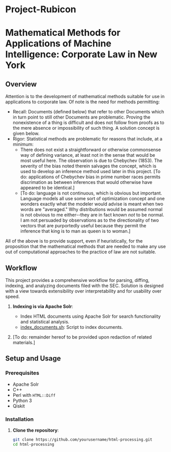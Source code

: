 # Project-Rubicon


# Mathematical Methods for Applications of Machine Intelligence: Corporate Law in New York 

## Overview

Attention is to the development of mathematical methods suitable for use in applications to corporate law. Of note is the need for methods permitting:
  - Recall: Documents (defined below) that refer to other Documents which in turn point to still other Documents are problematic. Proving the nonexistence of a thing is difficult and does not follow from proofs as to the mere absence or impossibility of such thing. A solution concept is given below. 
  - Rigor: Statistical methods are problematic for reasons that include, at a minimum:
    - There does not exist a straightforward or otherwise commonsense way of defining variance, at least not in the sense that would be most useful here. The observation is due to Chebychev (1853). The severity of the bias noted therein salvages the concept, which is used to develop an inference method used later in this project. [To do: applications of Chebychev bias in prime number races permits discrimation as between inferences that would otherwise have appeared to be identical.]
    - [To do: language is not continuous, which is obvious but important. Language models all use some sort of optimization concept and one wonders exactly what the modeler would advise is meant when two words are "averaged." Why distributions would be assumed normal is not obvious to me either--they are in fact known _not_ to be normal. I am not persuaded by observations as to the directionality of two vectors that are purportedly useful because they permit the inference that king is to man as queen is to woman.]
    
All of the above is to provide support, even if heuristically, for the proposition that the mathematical methods that are needed to make any use out of computational approaches to the practice of law are not suitable. 


## Workflow
This project provides a comprehensive workflow for parsing, diffing, indexing, and analyzing documents filed with the SEC. Solution is designed with a view towards extensibility over interpretability and for usability over speed. 

1. **Indexing is via Apache Solr**:
   - Index HTML documents using Apache Solr for search functionality and statistical analysis.
   - [index_documents.sh](./index_documents.sh): Script to index documents.

2. [To do: remainder hereof to be provided upon redaction of related materials.]

    
## Setup and Usage

### Prerequisites

- Apache Solr
- C++
- Perl with `HTML::Diff`
- Python 3
- Qiskit

### Installation

1. **Clone the repository**:
   ```sh
   git clone https://github.com/yourusername/html-processing.git
   cd html-processing

